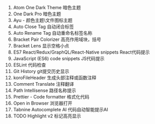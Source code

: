 1. Atom One Dark Theme  暗色主题
2. One Dark Pro  暗色主题
3. Ayu - 颜色主题\文件图标主题
4. Auto Close Tag  自动闭合标签
5. Auto Rename Tag  自动重命名标签名称
6. Bracket Pair Colorizer  高亮作用域块，括号
7. Bracket Lens 显示空格小点
8. ES7 React/Redux/GraphQL/React-Native snippets  React代码提示
9. JavaScript (ES6) code snippets  JS代码提示
10. ESLint  代码检查
11. Git History  git提交历史显示
12. koroFileHeader  生成头部注释或函数注释
13. Comment Translate 注释翻译
14. Path Intellisense  路径名称提示
15. Prettier - Code formatter  格式化代码
16. Open in Browser 浏览器打开
17. Tabnine Autocomplete AI 代码自动智能提示AI
18. TODO Highlight v2 标记高亮显示

